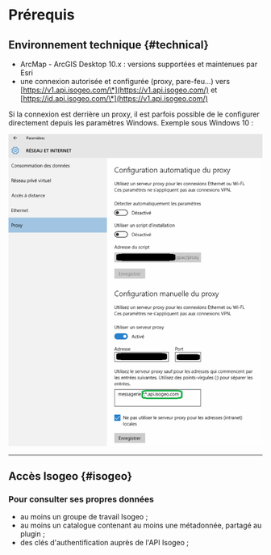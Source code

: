 # Prérequis

## Environnement technique {#technical}

* ArcMap - ArcGIS Desktop 10.x : versions supportées et maintenues par Esri
* une connexion autorisée et configurée \(proxy, pare-feu...\) vers [https://v1.api.isogeo.com/\*](https://v1.api.isogeo.com/) et [https://id.api.isogeo.com/\*](https://v1.api.isogeo.com/)

Si la connexion est derrière un proxy, il est parfois possible de le configurer directement depuis les paramètres Windows. Exemple sous Windows 10 :

![](../assets/isogeo_proxy_win10_api.png "Configuration du proxy sous Windows 10 pour autoriser les connexions vers l&apos;API Isogeo")

---

## Accès Isogeo {#isogeo}

### Pour consulter ses propres données

* au moins un groupe de travail Isogeo ;
* au moins un catalogue contenant au moins une métadonnée, partagé au plugin ;
* des clés d'authentification auprès de l'API Isogeo ;



